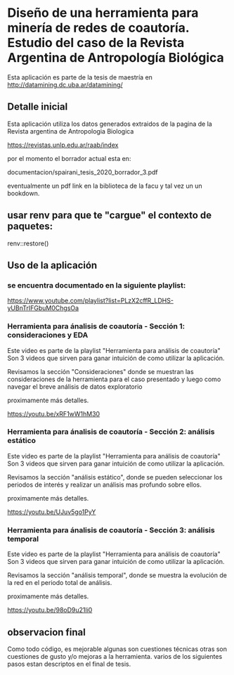 # Diseño de una herramienta para minería de redes de coautoría. Estudio del caso de la Revista Argentina de Antropología Biológica

Esta aplicación es parte de la tesis de maestría en http://datamining.dc.uba.ar/datamining/

## Detalle inicial

Esta aplicación utiliza los datos generados extraidos de la pagina de la Revista argentina de Antropologia Biologica

https://revistas.unlp.edu.ar/raab/index

por el momento el borrador actual esta en:

documentacion/spairani_tesis_2020_borrador_3.pdf

eventualmente un pdf link en la biblioteca de la facu y tal vez un un bookdown.

## usar renv para que te "cargue" el contexto de paquetes: 

renv::restore()

## Uso de la aplicación 

### se encuentra documentado en la siguiente playlist: 

https://www.youtube.com/playlist?list=PLzX2cffR_LDHS-yUBnTrIFGbuM0ChgsOa

### Herramienta para ánalisis de coautoría - Sección 1: consideraciones y EDA

Este video es parte de la playlist 
"Herramienta para análisis de coautoría" 
Son 3 videos que sirven para ganar intuición de como utilizar la aplicación.

Revisamos la sección "Consideraciones" donde se muestran las consideraciones de la herramienta para el caso presentado y luego como navegar el breve análisis de datos exploratorio

proximamente más detalles.

https://youtu.be/xRF1wW1hM30

### Herramienta para ánalisis de coautoría - Sección 2: análisis estático

Este video es parte de la playlist 
"Herramienta para análisis de coautoría" 
Son 3 videos que sirven para ganar intuición de como utilizar la aplicación.

Revisamos la sección "análisis estático", donde se pueden seleccionar los periodos de interés y realizar un análisis mas profundo sobre ellos.

proximamente más detalles.

https://youtu.be/UJuv5go1PyY

### Herramienta para ánalisis de coautoría - Sección 3: análisis temporal

Este video es parte de la playlist 
"Herramienta para análisis de coautoría" 
Son 3 videos que sirven para ganar intuición de como utilizar la aplicación.

Revisamos la sección "análisis temporal", donde se muestra la evolución de la red en el periodo total de análisis.

proximamente más detalles.

https://youtu.be/98oD9u21li0

## observacion final

Como todo código, es mejorable algunas son cuestiones técnicas otras son cuestiones de gusto y/o mejoras a la herramienta.
varios de los siguientes pasos estan descriptos en el final de tesis.